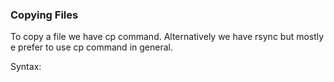 ### Copying Files

To copy a file we have cp command. Alternatively we have rsync but mostly e prefer to use cp command in general.

Syntax: 